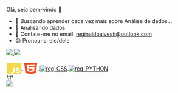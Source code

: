 Olá, seja bem-vindo 👋

- 🔭 Buscando aprender cada vez mais sobre Análise de dados...
- 🌱 Analisando dados
- 💬 Contate-me no email: reginaldoalvesti@outlook.com
- 😄 Pronouns: ele/dele

<a href="https://github.com/reginaldoa">
  <img height="180em" src="https://github-readme-stats.vercel.app/api?username=reginaldoa&show_icons=true&theme=dark&include_all_commits=true&count_private=true"/>
  <img height="180em" src="https://github-readme-stats.vercel.app/api/top-langs/?username=reginaldoa&layout=compact&langs_count=7&theme=dark"/>
</div>

<div style="display: inline_block"><br>
  <img align="center" alt="reg-Js" height="30" width="40" src="https://raw.githubusercontent.com/devicons/devicon/master/icons/javascript/javascript-plain.svg">
  <img align="center" alt="reg-HTML" height="30" width="40" src="https://raw.githubusercontent.com/devicons/devicon/master/icons/html5/html5-original.svg">
  <img align="center" alt="reg-CSS" height="30" width="40" src="https://cdn.jsdelivr.net/gh/devicons/devicon/icons/css3/css3-original.svg" />
  <img align="center" alt="reg-PYTHON" height="30" width="40" src="https://cdn.jsdelivr.net/gh/devicons/devicon/icons/python/python-original.svg" />

  
</div>
##
<div> 
  <a href="https://www.linkedin.com/in/reginaldo-dev-sp10/" target="_blank"><img src="https://img.shields.io/badge/-LinkedIn-%230077B5?style=for-the-badge&logo=linkedin&logoColor=white" target="_blank"></a> 
</div>
